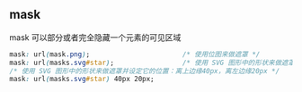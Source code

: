 

## mask
 mask 可以部分或者完全隐藏一个元素的可见区域
```css
mask: url(mask.png);                       /* 使用位图来做遮罩 */
mask: url(masks.svg#star);                 /* 使用 SVG 图形中的形状来做遮罩 */
/* 使用 SVG 图形中的形状来做遮罩并设定它的位置：离上边缘40px，离左边缘20px */
mask: url(masks.svg#star) 40px 20px;       
```